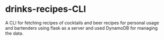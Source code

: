 # drinks-recipes-CLI
A CLI for fetching recipes of cocktails and beer recipes for personal usage and bartenders using flask as a server and used DynamoDB for managing the data.
